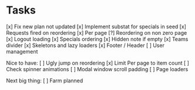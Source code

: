 # Tasks

[x] Fix new plan not updated
[x] Implement substat for specials in seed
[x] Requests fired on reordering
[x] Per page
[?] Reordering on non zero page
[x] Logout loading
[x] Specials ordering
[x] Hidden note if empty
[x] Teams divider
[x] Skeletons and lazy loaders
[x] Footer / Header
[ ] User management

Nice to have:
[ ] Ugly jump on reordering
[x] Limit Per page to item count
[ ] Check spinner animations
[ ] Modal window scroll padding
[ ] Page loaders

Next big thing:
[ ] Farm planned
